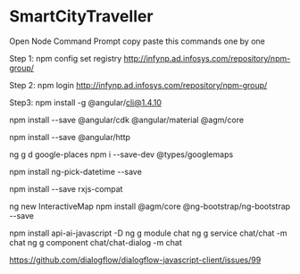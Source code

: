 # SmartCityTraveller


 
 
Open Node Command Prompt copy paste this commands one by one 
 
Step 1:
npm config set registry http://infynp.ad.infosys.com/repository/npm-group/
 
Step 2:
npm login http://infynp.ad.infosys.com/repository/npm-group/
 
 
Step3:
npm install -g @angular/cli@1.4.10

npm install --save @angular/cdk @angular/material @agm/core

npm install --save @angular/http

ng g d google-places
npm i --save-dev @types/googlemaps

npm install ng-pick-datetime --save

npm install --save rxjs-compat

<cirlce>

ng new InteractiveMap
npm install @agm/core @ng-bootstrap/ng-bootstrap --save
 
<chatty>
npm install api-ai-javascript -D
ng g module chat
ng g service chat/chat -m chat
ng g component chat/chat-dialog -m chat

https://github.com/dialogflow/dialogflow-javascript-client/issues/99
